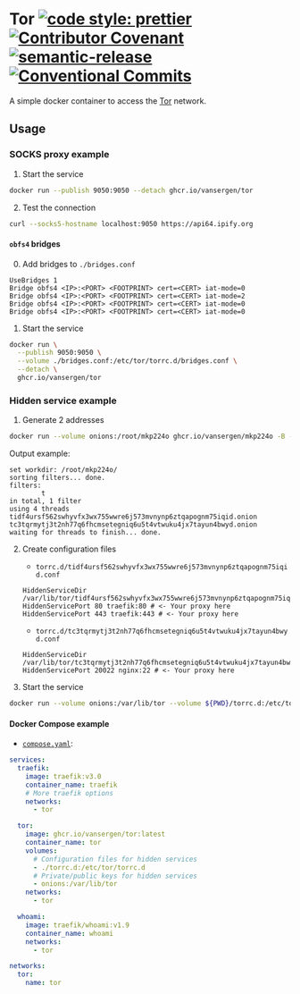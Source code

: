 # Tor [![code style: prettier](https://img.shields.io/badge/code_style-prettier-ff69b4.svg)](https://github.com/prettier/prettier) [![Contributor Covenant](https://img.shields.io/badge/Contributor%20Covenant-2.1-4baaaa.svg)](CODE_OF_CONDUCT.md) [![semantic-release](https://img.shields.io/badge/%20%20%F0%9F%93%A6%F0%9F%9A%80-semantic--release-e10079.svg)](https://github.com/semantic-release/semantic-release) [![Conventional Commits](https://img.shields.io/badge/Conventional%20Commits-1.0.0-yellow.svg)](https://conventionalcommits.org)

A simple docker container to access the [Tor](https://www.torproject.org/) network.

## Usage

### SOCKS proxy example

1. Start the service

```sh
docker run --publish 9050:9050 --detach ghcr.io/vansergen/tor
```

2. Test the connection

```sh
curl --socks5-hostname localhost:9050 https://api64.ipify.org
```

#### `obfs4` bridges

0. Add bridges to `./bridges.conf`

```
UseBridges 1
Bridge obfs4 <IP>:<PORT> <FOOTPRINT> cert=<CERT> iat-mode=0
Bridge obfs4 <IP>:<PORT> <FOOTPRINT> cert=<CERT> iat-mode=2
Bridge obfs4 <IP>:<PORT> <FOOTPRINT> cert=<CERT> iat-mode=0
Bridge obfs4 <IP>:<PORT> <FOOTPRINT> cert=<CERT> iat-mode=0
```

1. Start the service

```sh
docker run \
  --publish 9050:9050 \
  --volume ./bridges.conf:/etc/tor/torrc.d/bridges.conf \
  --detach \
  ghcr.io/vansergen/tor
```

### Hidden service example

1. Generate 2 addresses

```sh
docker run --volume onions:/root/mkp224o ghcr.io/vansergen/mkp224o -B -n 2 t
```

Output example:

```
set workdir: /root/mkp224o/
sorting filters... done.
filters:
        t
in total, 1 filter
using 4 threads
tidf4ursf562swhyvfx3wx755wwre6j573mvnynp6ztqapognm75iqid.onion
tc3tqrmytj3t2nh77q6fhcmsetegniq6u5t4vtwuku4jx7tayun4bwyd.onion
waiting for threads to finish... done.
```

2. Create configuration files

   - `torrc.d/tidf4ursf562swhyvfx3wx755wwre6j573mvnynp6ztqapognm75iqid.conf`

   ```apacheconf
   HiddenServiceDir /var/lib/tor/tidf4ursf562swhyvfx3wx755wwre6j573mvnynp6ztqapognm75iqid.onion
   HiddenServicePort 80 traefik:80 # <- Your proxy here
   HiddenServicePort 443 traefik:443 # <- Your proxy here
   ```

   - `torrc.d/tc3tqrmytj3t2nh77q6fhcmsetegniq6u5t4vtwuku4jx7tayun4bwyd.conf`

   ```apacheconf
   HiddenServiceDir /var/lib/tor/tc3tqrmytj3t2nh77q6fhcmsetegniq6u5t4vtwuku4jx7tayun4bwyd.onion
   HiddenServicePort 20022 nginx:22 # <- Your proxy here
   ```

3. Start the service

```sh
docker run --volume onions:/var/lib/tor --volume ${PWD}/torrc.d:/etc/tor/torrc.d --detach ghcr.io/vansergen/tor
```

#### Docker Compose example

- [`compose.yaml`](https://docs.docker.com/compose/compose-file/03-compose-file/):

```yaml
services:
  traefik:
    image: traefik:v3.0
    container_name: traefik
    # More traefik options
    networks:
      - tor

  tor:
    image: ghcr.io/vansergen/tor:latest
    container_name: tor
    volumes:
      # Configuration files for hidden services
      - ./torrc.d:/etc/tor/torrc.d
      # Private/public keys for hidden services
      - onions:/var/lib/tor
    networks:
      - tor

  whoami:
    image: traefik/whoami:v1.9
    container_name: whoami
    networks:
      - tor

networks:
  tor:
    name: tor
```
